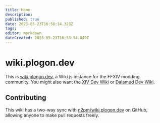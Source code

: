 ```yaml
---
title: Home
description: 
published: true
date: 2023-05-23T16:58:14.323Z
tags: 
editor: markdown
dateCreated: 2023-05-23T16:53:34.849Z
---
```


# wiki.plogon.dev

This is [wiki.plogon.dev](https://wiki.plogon.dev/), a Wiki.js instance for the FFXIV modding community. You might also want the [XIV Dev Wiki](https://xiv.dev/) or [Dalamud Dev Wiki](https://notnite.github.io/dalamud-dev-wiki/).

## Contributing

This wiki has a two-way sync with [n2pm/wiki.plogon.dev](https://github.com/n2pm/wiki.plogon.dev) on GitHub, allowing anyone to make pull requests freely.
